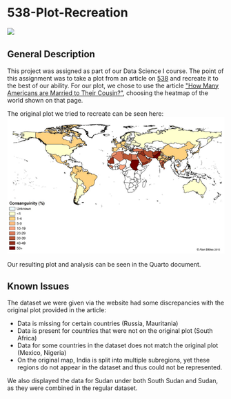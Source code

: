 # 538-Plot-Recreation

<img src="https://cdn.jsdelivr.net/gh/devicons/devicon/icons/r/r-original.svg" height="50">

## General Description

This project was assigned as part of our Data Science I course. 
The point of this assignment was to take a plot from an article on [538](https://fivethirtyeight.com/) and recreate it to the best of our ability.
For our plot, we chose to use the article ["How Many Americans are Married to Their Cousin?"](https://fivethirtyeight.com/features/how-many-americans-are-married-to-their-cousins/), choosing the heatmap of the world shown on that page.

The original plot we tried to recreate can be seen here: 
![](original.png)

Our resulting plot and analysis can be seen in the Quarto document.

## Known Issues

The dataset we were given via the website had some discrepancies with the original plot provided in the article:
* Data is missing for certain countries (Russia, Mauritania)
* Data is present for countries that were not on the original plot (South Africa)
* Data for some countries in the dataset does not match the original plot (Mexico, Nigeria)
* On the original map, India is split into multiple subregions, yet these regions do not appear in the dataset and thus could not be represented.

We also displayed the data for Sudan under both South Sudan and Sudan, as they were combined in the regular dataset.
